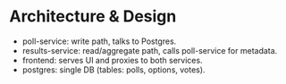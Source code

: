 # Architecture & Design
- poll-service: write path, talks to Postgres.
- results-service: read/aggregate path, calls poll-service for metadata.
- frontend: serves UI and proxies to both services.
- postgres: single DB (tables: polls, options, votes).

